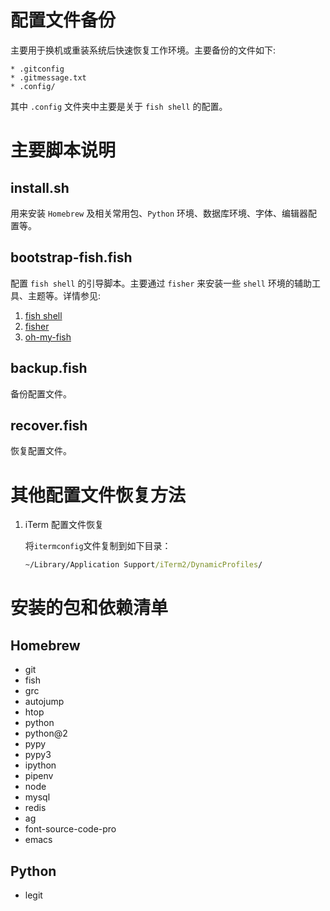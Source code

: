 # 配置文件备份

主要用于换机或重装系统后快速恢复工作环境。主要备份的文件如下:

    * .gitconfig
    * .gitmessage.txt
    * .config/

其中 `.config` 文件夹中主要是关于 `fish shell` 的配置。

# 主要脚本说明

## install.sh

用来安装 `Homebrew` 及相关常用包、`Python` 环境、数据库环境、字体、编辑器配置等。

## bootstrap-fish.fish

配置 `fish shell` 的引导脚本。主要通过 `fisher` 来安装一些 `shell` 环境的辅助工具、主题等。详情参见:

1. [fish shell](https://fishshell.com/)
2. [fisher](https://github.com/fisherman/fisherman)
3. [oh-my-fish](https://github.com/oh-my-fish/oh-my-fish)

## backup.fish

备份配置文件。

## recover.fish

恢复配置文件。

# 其他配置文件恢复方法

1. iTerm 配置文件恢复

    将`itermconfig`文件复制到如下目录：
    ``` cmd
    ~/Library/Application Support/iTerm2/DynamicProfiles/
    ```

# 安装的包和依赖清单

## Homebrew

* git
* fish
* grc
* autojump
* htop
* python
* python@2
* pypy
* pypy3
* ipython
* pipenv
* node
* mysql
* redis
* ag
* font-source-code-pro
* emacs

## Python

* legit
